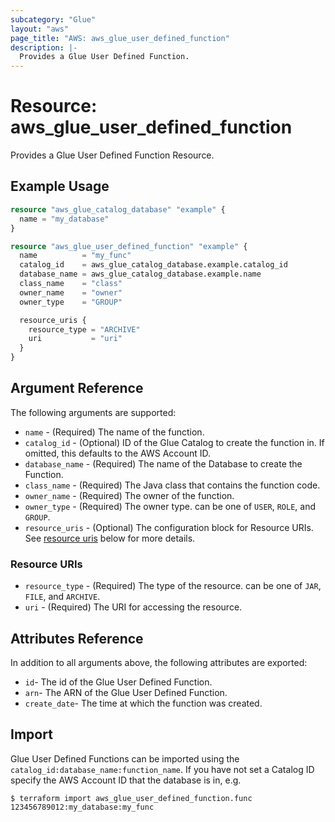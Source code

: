 ```yaml
---
subcategory: "Glue"
layout: "aws"
page_title: "AWS: aws_glue_user_defined_function"
description: |-
  Provides a Glue User Defined Function.
---
```


# Resource: aws_glue_user_defined_function

Provides a Glue User Defined Function Resource.

## Example Usage

```terraform
resource "aws_glue_catalog_database" "example" {
  name = "my_database"
}

resource "aws_glue_user_defined_function" "example" {
  name          = "my_func"
  catalog_id    = aws_glue_catalog_database.example.catalog_id
  database_name = aws_glue_catalog_database.example.name
  class_name    = "class"
  owner_name    = "owner"
  owner_type    = "GROUP"

  resource_uris {
    resource_type = "ARCHIVE"
    uri           = "uri"
  }
}
```

## Argument Reference

The following arguments are supported:

* `name` - (Required) The name of the function.
* `catalog_id` - (Optional) ID of the Glue Catalog to create the function in. If omitted, this defaults to the AWS Account ID.
* `database_name` - (Required) The name of the Database to create the Function.
* `class_name` - (Required) The Java class that contains the function code.
* `owner_name` - (Required) The owner of the function.
* `owner_type` - (Required) The owner type. can be one of `USER`, `ROLE`, and `GROUP`.
* `resource_uris` - (Optional) The configuration block for Resource URIs. See [resource uris](#resource-uris) below for more details.

### Resource URIs

* `resource_type` - (Required) The type of the resource. can be one of `JAR`, `FILE`, and `ARCHIVE`.
* `uri` - (Required) The URI for accessing the resource.

## Attributes Reference

In addition to all arguments above, the following attributes are exported:

* `id`- The id of the Glue User Defined Function.
* `arn`- The ARN of the Glue User Defined Function.
* `create_date`- The time at which the function was created.

## Import

Glue User Defined Functions can be imported using the `catalog_id:database_name:function_name`. If you have not set a Catalog ID specify the AWS Account ID that the database is in, e.g.

```
$ terraform import aws_glue_user_defined_function.func 123456789012:my_database:my_func
```
